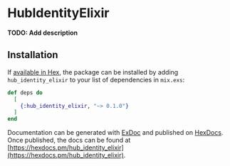 # HubIdentityElixir

**TODO: Add description**

## Installation

If [available in Hex](https://hex.pm/docs/publish), the package can be installed
by adding `hub_identity_elixir` to your list of dependencies in `mix.exs`:

```elixir
def deps do
  [
    {:hub_identity_elixir, "~> 0.1.0"}
  ]
end
```

Documentation can be generated with [ExDoc](https://github.com/elixir-lang/ex_doc)
and published on [HexDocs](https://hexdocs.pm). Once published, the docs can
be found at [https://hexdocs.pm/hub_identity_elixir](https://hexdocs.pm/hub_identity_elixir).

